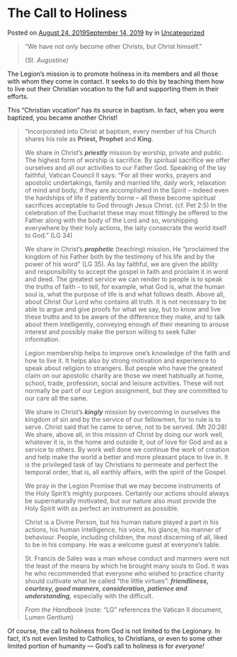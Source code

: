 # The Call to Holiness

Posted on [August 24, 2019September 14, 2019](https://thelegionofmaryri.wordpress.com/2019/08/24/the-call-to-holiness/) by [](https://thelegionofmaryri.wordpress.com/author/) in [Uncategorized](https://thelegionofmaryri.wordpress.com/category/uncategorized-en/)

> “We have not only become other Christs, but Christ himself.”
> 
> _(St. Augustine)_

The Legion’s mission is to promote holiness in its members and all those with whom they come in contact. It seeks to do this by teaching them how to live out their Christian vocation to the full and supporting them in their efforts.

This “Christian vocation” has its source in baptism. In fact, when you were baptized, you became another Christ!

> “Incorporated into Christ at baptism, every member of his Church shares his role as **Priest,** **Prophet** and **King**.
> 
> We share in Christ’s _**priestly**_ mission by worship, private and public. The highest form of worship is sacrifice. By spiritual sacrifice we offer ourselves and all our activities to our Father God. Speaking of the lay faithful, Vatican Council II says: “For all their works, prayers and apostolic undertakings, family and married life, daily work, relaxation of mind and body, if they are accomplished in the Spirit – indeed even the hardships of life if patiently borne – all these become spiritual sacrifices acceptable to God through Jesus Christ. (cf. Pet 2:5) In the celebration of the Eucharist these may most fittingly be offered to the Father along with the body of the Lord and so, worshipping everywhere by their holy actions, the laity consecrate the world itself to God.” (LG 34)
> 
> We share in Christ’s _**prophetic**_ (teaching) mission. He “proclaimed the kingdom of his Father both by the testimony of his life and by the power of his word” (LG 35). As lay faithful, we are given the ability and responsibility to accept the gospel in faith and proclaim it in word and deed. The greatest service we can render to people is to speak the truths of faith – to tell, for example, what God is, what the human soul is, what the purpose of life is and what follows death. Above all, about Christ Our Lord who contains all truth. It is not necessary to be able to argue and give proofs for what we say, but to know and live these truths and to be aware of the difference they make, and to talk about them intelligently, conveying enough of their meaning to arouse interest and possibly make the person willing to seek fuller information.
> 
> Legion membership helps to improve one’s knowledge of the faith and how to live it. It helps also by strong motivation and experience to speak about religion to strangers. But people who have the greatest claim on our apostolic charity are those we meet habitually at home, school, trade, profession, social and leisure activities. These will not normally be part of our Legion assignment, but they are committed to our care all the same.
> 
> We share in Christ’s _**kingly**_ mission by overcoming in ourselves the kingdom of sin and by the service of our fellowmen, for to rule is to serve. Christ said that he came to serve, not to be served. (Mt 20:28) We share, above all, in this mission of Christ by doing our work well, whatever it is, in the home and outside it, out of love for God and as a service to others. By work well done we continue the work of creation and help make the world a better and more pleasant place to live in. It is the privileged task of lay Christians to permeate and perfect the temporal order, that is, all earthly affairs, with the spirit of the Gospel.
> 
> We pray in the Legion Promise that we may become instruments of the Holy Spirit’s mighty purposes. Certainly our actions should always be supernaturally motivated, but our nature also must provide the Holy Spirit with as perfect an instrument as possible.
> 
> Christ is a Divine Person, but his human nature played a part in his actions, his human intelligence, his voice, his glance, his manner of behaviour. People, including children, the most discerning of all, liked to be in his company. He was a welcome guest at everyone’s table.
> 
> St. Francis de Sales was a man whose conduct and manners were not the least of the means by which he brought many souls to God. It was he who recommended that everyone who wished to practice charity should cultivate what he called “the little virtues”: _**friendliness, courtesy, good manners, consideration, patience and understanding,**_ especially with the difficult.
> 
> _From the Handbook_ (note: “LG” references the Vatican II document, Lumen Gentium)

Of course, the call to holiness from God is not limited to the Legionary. In fact, it’s not even limited to Catholics, to Christians, or even to some other limited portion of humanity — God’s call to holiness is for _everyone!_
